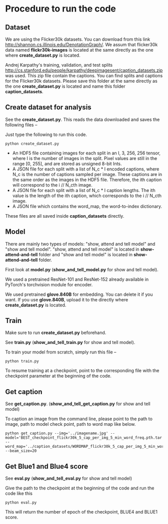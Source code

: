# Procedure to run the code


## Dataset

We are using the Flicker30k datasets. You can download from this link <http://shannon.cs.illinois.edu/DenotationGraph/>. We assum that flicker30k data named **flickr30k-images** is located at the same directly as the one where **create_dataset.py** is located.  

Andrej Karpathy's training, validation, and test splits <http://cs.stanford.edu/people/karpathy/deepimagesent/caption_datasets.zip> was used. This zip file contain the captions. You can find splits and captions for the Flicker30k datasets. Please save this folder at the same directly as the one **create_dataset.py** is located and name this folder **caption_datasets**.

## Create dataset for analysis

See the **create_dataset.py**. This reads the data downloaded and saves the following files –

Just type the following to run this code.

```
python create_dataset.py
```

- An HDF5 file containing images for each split in an I, 3, 256, 256 tensor, where I is the number of images in the split. Pixel values are still in the range [0, 255], and are stored as unsigned 8-bit Ints.
- A JSON file for each split with a list of N_c * I encoded captions, where N_c is the number of captions sampled per image. These captions are in the same order as the images in the HDF5 file. Therefore, the ith caption will correspond to the i // N_cth image.
- A JSON file for each split with a list of N_c * I caption lengths. The ith value is the length of the ith caption, which corresponds to the i // N_cth image.
- A JSON file which contains the word_map, the word-to-index dictionary.

These files are all saved inside **caption_datasets** directly.


## Model 

There are mainly two types of models: "show, attend and tell model" and "show and tell model". "show, attend and tell model" is located in **show-attend-and-tell** folder and "show and tell model" is located in **show-attend-and-tell** folder. 

First look at **model.py** (**show_and_tell_model.py** for show and tell model).

We used a pretrained ResNet-101 and ResNet-152 already available in PyTorch's torchvision module for encoder.

We used pretrained **glove.840B** for embedding. You can delete it if you want. If you use **glove.840B**, upload it to the directly where **create_dataset.py** is located. 

## Train

Make sure to run **create_dataset.py** beforehand. 

See **train.py** (**show_and_tell_train.py** for show and tell model).

To train your model from scratch, simply run this file –

```
python train.py
```

To resume training at a checkpoint, point to the corresponding file with the checkpoint parameter at the beginning of the code.

## Get caption 

See **get_caption.py**. (**show_and_tell_get_caption.py** for show and tell model)

To caption an image from the command line, please point to the path to image, path to model check point, path to word map like below.

```
python get_caption.py --img='../imagename.jpg' --model='BEST_checkpoint_flickr30k_5_cap_per_img_5_min_word_freq.pth.tar' --word_map='../caption_datasets/WORDMAP_flickr30k_5_cap_per_img_5_min_word_freq.json' --beam_size=20
```

## Get Blue1 and Blue4 score

See **eval.py** (**show_and_tell_eval.py** for show and tell model)

Give the path to the checkpoint at the beginning of the code and run the code like this

```
python eval.py
```

This will return the number of epoch of the checkpoint, BLUE4 and BLUE1 score.
